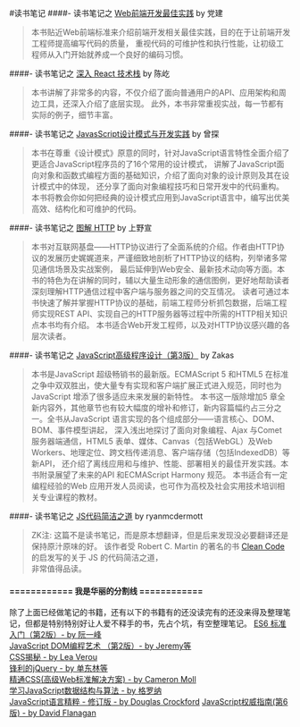 #读书笔记
####- 读书笔记之 [Web前端开发最佳实践](./ZKReadingNotes/TheBestPracticeOfWebDev/README.md) by 党建  
> 本书贴近Web前端标准来介绍前端开发相关最佳实践，目的在于让前端开发工程师提高编写代码的质量，
重视代码的可维护性和执行性能，让初级工程师从入门开始就养成一个良好的编码习惯。

####- 读书笔记之 [深入 React 技术栈](./ZKReadingNotes/ReactStack/README.md) by 陈屹  
> 本书讲解了非常多的内容，不仅介绍了面向普通用户的API、应用架构和周边工具，还深入介绍了底层实现。
此外，本书非常重视实战，每一节都有实际的例子，细节丰富。

####- 读书笔记之 [JavasScript设计模式与开发实践](./ZKReadingNotes/DesignPattern/README.md) by 曾探
> 本书在尊重《设计模式》原意的同时，针对JavaScript语言特性全面介绍了更适合JavaScript程序员的了16个常用的设计模式，
讲解了JavaScript面向对象和函数式编程方面的基础知识，介绍了面向对象的设计原则及其在设计模式中的体现，
还分享了面向对象编程技巧和日常开发中的代码重构。本书将教会你如何把经典的设计模式应用到JavaScript语言中，编写出优美高效、结构化和可维护的代码。

####- 读书笔记之 [图解 HTTP](./HTTP/README.md) by 上野宣  
> 本书对互联网基盘——HTTP协议进行了全面系统的介绍。作者由HTTP协议的发展历史娓娓道来，严谨细致地剖析了HTTP协议的结构，列举诸多常见通信场景及实战案例，
最后延伸到Web安全、最新技术动向等方面。本书的特色为在讲解的同时，辅以大量生动形象的通信图例，更好地帮助读者深刻理解HTTP通信过程中客户端与服务器之间的交互情况。
读者可通过本书快速了解并掌握HTTP协议的基础，前端工程师分析抓包数据，后端工程师实现REST API、实现自己的HTTP服务器等过程中所需的HTTP相关知识点本书均有介绍。
  本书适合Web开发工程师，以及对HTTP协议感兴趣的各层次读者。
  
####- 读书笔记之 [JavaScript高级程序设计（第3版）](./ProfessionalJS/README.md) by Zakas
> 本书是JavaScript 超级畅销书的最新版。ECMAScript 5 和HTML5 在标准之争中双双胜出，使大量专有实现和客户端扩展正式进入规范，同时也为JavaScript 增添了很多适应未来发展的新特性。
本书这一版除增加5 章全新内容外，其他章节也有较大幅度的增补和修订，新内容篇幅约占三分之一。全书从JavaScript 语言实现的各个组成部分——语言核心、DOM、BOM、事件模型讲起，
深入浅出地探讨了面向对象编程、Ajax 与Comet 服务器端通信，HTML5 表单、媒体、Canvas（包括WebGL）及Web Workers、地理定位、跨文档传递消息、客户端存储（包括IndexedDB）等新API，
还介绍了离线应用和与维护、性能、部署相关的最佳开发实践。本书附录展望了未来的API 和ECMAScript Harmony 规范。
  本书适合有一定编程经验的Web 应用开发人员阅读，也可作为高校及社会实用技术培训相关专业课程的教材。
  
####- 读书笔记之 [JS代码简洁之道](./JSCleanCode/README.md) by ryanmcdermott
> ZK注: 这篇不是读书笔记，而是原本想翻译，但是后来发现没必要翻译还是保持原汁原味的好。 
该作者受 Robert C. Martin 的著名的书 [Clean Code](https://www.amazon.com/Clean-Code-Handbook-Software-Craftsmanship/dp/0132350882) 的启发写的关于 JS 的代码简洁之道，  
非常值得品读。  

#### ============   我是华丽的分割线   ============

除了上面已经做笔记的书籍，还有以下的书籍有的还没读完有的还没来得及整理笔记，但都是特别特别好让人爱不释手的书，先占个坑，有空整理笔记。 
[ES6 标准入门（第2版）- by 阮一峰](https://book.douban.com/subject/26708954/)  
[JavaScript DOM编程艺术 （第2版）- by Jeremy等](https://book.douban.com/subject/6038371/)  
[CSS揭秘 - by  Lea Verou](https://book.douban.com/subject/26745943/)  
[锋利的jQuery - by 单东林等](https://book.douban.com/subject/10792216/)  
[精通CSS(高级Web标准解决方案) - by Cameron Moll](https://book.douban.com/subject/4736167/)  
[学习JavaScript数据结构与算法 - by 格罗纳](https://book.douban.com/subject/26639401/)  
[JavaScript语言精粹 - 修订版 - by Douglas Crockford](https://book.douban.com/subject/3590768/)
[JavaScript权威指南(第6版) - by David Flanagan](https://book.douban.com/subject/10549733/)
